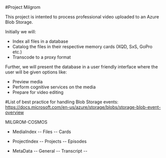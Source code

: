 #Project Milgrom

This project is intented to process professional video uploaded to an Azure Blob Storage.

Initially we will:
- Index all files in a database
- Catalog the files in their respective memory cards (XQD, SxS, GoPro etc.)
- Transcode to a proxy format

Further, we will present the database in a user friendly interface where the user will be given options like:
- Preview media
- Perform cognitive services on the media
- Prepare for video editing

#List of best practice for handling Blob Storage events:
https://docs.microsoft.com/en-us/azure/storage/blobs/storage-blob-event-overview

MILGROM-COSMOS
- MediaIndex
-- Files
-- Cards

- ProjectIndex
-- Projects
-- Episodes

- MetaData
-- General
-- Transcript
-- 